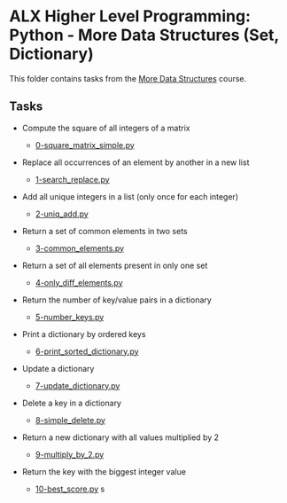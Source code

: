 # ALX Higher Level Programming: Python - More Data Structures (Set, Dictionary)

This folder contains tasks from the [More Data Structures](https://github.com/alx-higher/0x04-python-more_data_structures) course.

## Tasks

- Compute the square of all integers of a matrix
  - [0-square_matrix_simple.py](
        https://github.com/alx-higher/0x04-python-more_data_structures/blob/master/0-square_matrix_simple.py
    )

- Replace all occurrences of an element by another in a new list
  - [1-search_replace.py](
        https://github.com/alx-higher/0x04-python-more_data_structures/blob/master/1-search_replace.py
    )

- Add all unique integers in a list (only once for each integer)
  - [2-uniq_add.py](
        https://github.com/alx-higher/0x04-python-more_data_structures/blob/master/2-uniq.py
    )

- Return a set of common elements in two sets
  - [3-common_elements.py](
        https://github.com/alx-higher/0x04-python-more_data_structures/blob/master/3-common_elements.py
    )

- Return a set of all elements present in only one set
  - [4-only_diff_elements.py](
        https://github.com/alx-higher/0x04-python-more_data_structures/blob/master/4-only_diff_elements.py
    )

- Return the number of key/value pairs in a dictionary
  - [5-number_keys.py](
        https://github.com/alx-higher/0x04-python-more_data_structures/blob/master/5-number_keys.py
    )

- Print a dictionary by ordered keys
  - [6-print_sorted_dictionary.py](
        https://github.com/alx-higher/0x04-python-more_data_structures/blob/master/6-print_sorted_dictionary.py
    )

- Update a dictionary
  - [7-update_dictionary.py](
        https://github.com/alx-higher/0x04-python-more_data_structures/blob/master/7-update_dictionary.py
    )

- Delete a key in a dictionary
  - [8-simple_delete.py](
        https://github.com/alx-higher/0x04-python-more_data_structures/blob/master/8-simple_delete.py
    )

- Return a new dictionary with all values multiplied by 2
  - [9-multiply_by_2.py](
        https://github.com/alx-higher/0x04-python-more_data_structures/blob/master/9-multiply_by_2.py
    )

- Return the key with the biggest integer value
  - [10-best_score.py](
        https://github.com/alx-higher/0x04-python-more_data_structures/blob/master/10-best_score.py
    )
s